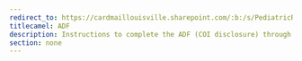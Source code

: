 ```yaml
---
redirect_to: https://cardmaillouisville.sharepoint.com/:b:/s/PediatricResearchAccesstoServices/EXoyjtg7jqtHjFCnQOrDvzMB9ta3yVyzV_fu6mfCc-dLcQ?e=iewdZR
titlecamel: ADF
description: Instructions to complete the ADF (COI disclosure) through UofL iRIS
section: none
---
```

